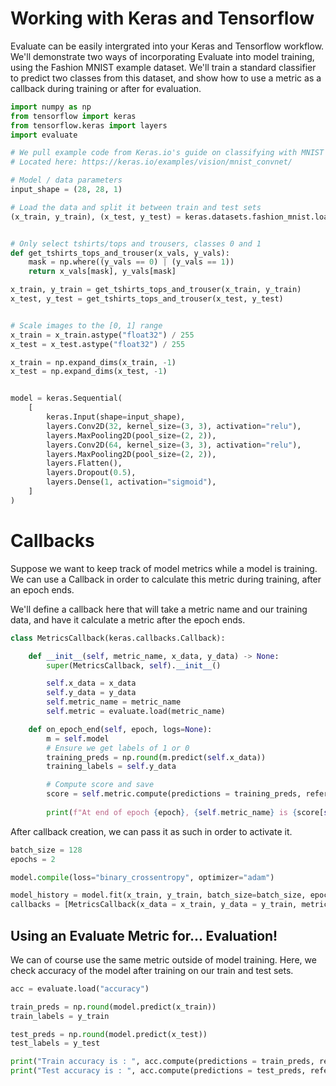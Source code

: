 # Working with Keras and Tensorflow



Evaluate can be easily intergrated into your Keras and Tensorflow workflow. We'll demonstrate two ways of incorporating Evaluate into model training, using the Fashion MNIST example dataset. We'll train a standard classifier to predict two classes from this dataset, and show how to use a metric as a callback during training or after for evaluation. 


```python
import numpy as np
from tensorflow import keras
from tensorflow.keras import layers
import evaluate

# We pull example code from Keras.io's guide on classifying with MNIST
# Located here: https://keras.io/examples/vision/mnist_convnet/

# Model / data parameters
input_shape = (28, 28, 1)

# Load the data and split it between train and test sets
(x_train, y_train), (x_test, y_test) = keras.datasets.fashion_mnist.load_data()


# Only select tshirts/tops and trousers, classes 0 and 1
def get_tshirts_tops_and_trouser(x_vals, y_vals):
    mask = np.where((y_vals == 0) | (y_vals == 1))
    return x_vals[mask], y_vals[mask]

x_train, y_train = get_tshirts_tops_and_trouser(x_train, y_train)
x_test, y_test = get_tshirts_tops_and_trouser(x_test, y_test)


# Scale images to the [0, 1] range
x_train = x_train.astype("float32") / 255
x_test = x_test.astype("float32") / 255

x_train = np.expand_dims(x_train, -1)
x_test = np.expand_dims(x_test, -1)


model = keras.Sequential(
    [
        keras.Input(shape=input_shape),
        layers.Conv2D(32, kernel_size=(3, 3), activation="relu"),
        layers.MaxPooling2D(pool_size=(2, 2)),
        layers.Conv2D(64, kernel_size=(3, 3), activation="relu"),
        layers.MaxPooling2D(pool_size=(2, 2)),
        layers.Flatten(),
        layers.Dropout(0.5),
        layers.Dense(1, activation="sigmoid"),
    ]
)
```

# Callbacks

Suppose we want to keep track of model metrics while a model is training. We can use a Callback in order to calculate this metric during training, after an epoch ends. 

We'll define a callback here that will take a metric name and our training data, and have it calculate a metric after the epoch ends. 


```python
class MetricsCallback(keras.callbacks.Callback):

    def __init__(self, metric_name, x_data, y_data) -> None:
        super(MetricsCallback, self).__init__()

        self.x_data = x_data
        self.y_data = y_data
        self.metric_name = metric_name
        self.metric = evaluate.load(metric_name)

    def on_epoch_end(self, epoch, logs=None):
        m = self.model 
        # Ensure we get labels of 1 or 0
        training_preds = np.round(m.predict(self.x_data))
        training_labels = self.y_data

        # Compute score and save
        score = self.metric.compute(predictions = training_preds, references = training_labels)
        
        print(f"At end of epoch {epoch}, {self.metric_name} is {score[self.metric_name]}")
```

After callback creation, we can pass it as such in order to activate it. 


```python
batch_size = 128
epochs = 2

model.compile(loss="binary_crossentropy", optimizer="adam")

model_history = model.fit(x_train, y_train, batch_size=batch_size, epochs=epochs, validation_split=0.1, 
callbacks = [MetricsCallback(x_data = x_train, y_data = y_train, metric_name = "accuracy")])
```

## Using an Evaluate Metric for... Evaluation!

We can of course use the same metric outside of model training. Here, we check accuracy of the model after training on our train and test sets. 


```python
acc = evaluate.load("accuracy")

train_preds = np.round(model.predict(x_train))
train_labels = y_train

test_preds = np.round(model.predict(x_test))
test_labels = y_test
```


```python
print("Train accuracy is : ", acc.compute(predictions = train_preds, references = train_labels))
print("Test accuracy is : ", acc.compute(predictions = test_preds, references = test_labels))
```
